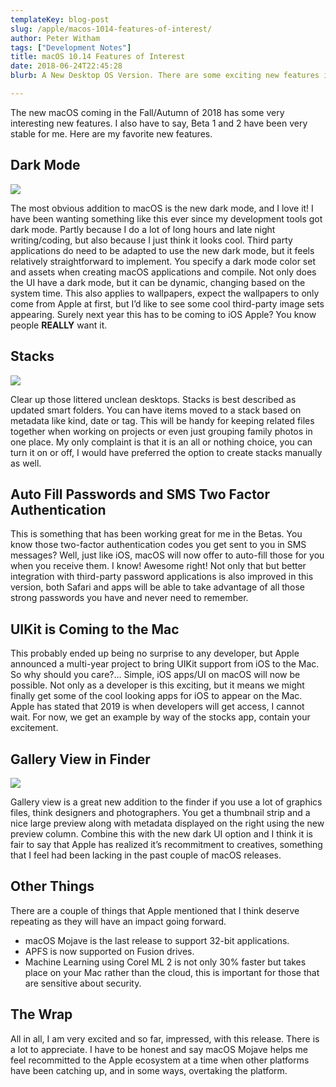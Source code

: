 ```yaml
---
templateKey: blog-post
slug: /apple/macos-1014-features-of-interest/
author: Peter Witham
tags: ["Development Notes"]
title: macOS 10.14 Features of Interest
date: 2018-06-24T22:45:28
blurb: A New Desktop OS Version. There are some exciting new features in macOS Mojave. Here are a few.

---
```


The new macOS coming in the Fall/Autumn of 2018 has some very interesting new features. I also have to say, Beta 1 and 2 have been very stable for me. Here are my favorite new features.

## Dark Mode

![](https://peterwitham.com/wp-content/uploads/2018/06/Screen_cap_2018-06-24_04-58-54_PM.png)

The most obvious addition to macOS is the new dark mode, and I love it! I have been wanting something like this ever since my development tools got dark mode. Partly because I do a lot of long hours and late night writing/coding, but also because I just think it looks cool. Third party applications do need to be adapted to use the new dark mode, but it feels relatively straightforward to implement. You specify a dark mode color set and assets when creating macOS applications and compile. Not only does the UI have a dark mode, but it can be dynamic, changing based on the system time. This also applies to wallpapers, expect the wallpapers to only come from Apple at first, but I’d like to see some cool third-party image sets appearing. Surely next year this has to be coming to iOS Apple? You know people **REALLY** want it.

## Stacks

![](https://peterwitham.com/wp-content/uploads/2018/06/Screen_cap_2018-06-24_05-04-23_PM.png)

Clear up those littered unclean desktops. Stacks is best described as updated smart folders. You can have items moved to a stack based on metadata like kind, date or tag. This will be handy for keeping related files together when working on projects or even just grouping family photos in one place. My only complaint is that it is an all or nothing choice, you can turn it on or off, I would have preferred the option to create stacks manually as well.

## Auto Fill Passwords and SMS Two Factor Authentication

This is something that has been working great for me in the Betas. You know those two-factor authentication codes you get sent to you in SMS messages? Well, just like iOS, macOS will now offer to auto-fill those for you when you receive them. I know! Awesome right! Not only that but better integration with third-party password applications is also improved in this version, both Safari and apps will be able to take advantage of all those strong passwords you have and never need to remember.

## UIKit is Coming to the Mac

This probably ended up being no surprise to any developer, but Apple announced a multi-year project to bring UIKit support from iOS to the Mac. So why should you care?… Simple, iOS apps/UI on macOS will now be possible. Not only as a developer is this exciting, but it means we might finally get some of the cool looking apps for iOS to appear on the Mac. Apple has stated that 2019 is when developers will get access, I cannot wait. For now, we get an example by way of the stocks app, contain your excitement.

## Gallery View in Finder

![](https://peterwitham.com/wp-content/uploads/2018/06/Screen_cap_2018-06-24_06-09-37_PM-squashed.jpg)

Gallery view is a great new addition to the finder if you use a lot of graphics files, think designers and photographers. You get a thumbnail strip and a nice large preview along with metadata displayed on the right using the new preview column. Combine this with the new dark UI option and I think it is fair to say that Apple has realized it’s recommitment to creatives, something that I feel had been lacking in the past couple of macOS releases.

## Other Things

There are a couple of things that Apple mentioned that I think deserve repeating as they will have an impact going forward.

  * macOS Mojave is the last release to support 32-bit applications.
  * APFS is now supported on Fusion drives.
  * Machine Learning using Corel ML 2 is not only 30% faster but takes place on your Mac rather than the cloud, this is important for those that are sensitive about security.

## The Wrap

All in all, I am very excited and so far, impressed, with this release. There is a lot to appreciate. I have to be honest and say macOS Mojave helps me feel recommitted to the Apple ecosystem at a time when other platforms have been catching up, and in some ways, overtaking the platform.
